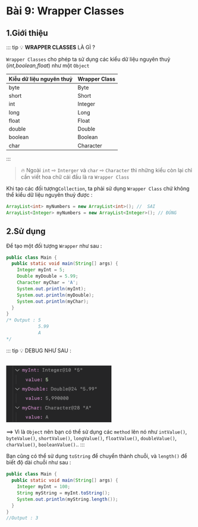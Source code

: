 # Bài 9: Wrapper Classes

## 1.Giới thiệu

::: tip 💡 <b>WRAPPER CLASSES</b> LÀ GÌ ? 

`Wrapper Classes` cho phép ta sử dụng các kiểu dữ liệu nguyên thuỷ (*int,boolean,float*) như một `Object`

| Kiễu dữ liệu nguyên thuỷ | Wrapper Class |
| ------------------------ | ------------- |
| byte                     | Byte          |
| short                    | Short         |
| int                      | Integer       |
| long                     | Long          |
| float                    | Float         |
| double                   | Double        |
| boolean                  | Boolean       |
| char                     | Character     |
:::

> 🔥 Ngoài `int` ⇨ `Interger` và `char` ⇨ `Character` thì những kiểu còn lại chỉ cần viết hoa chữ cái đầu là ra `Wrapper Class`

Khi tạo các đối tượng`Collection`, ta phải sử dụng `Wrapper Class` chứ không thể kiểu dữ liệu nguyên thuỷ được : 

```java
ArrayList<int> myNumbers = new ArrayList<int>(); //  SAI
ArrayList<Integer> myNumbers = new ArrayList<Integer>(); // ĐÚNG
```

## 2.Sử dụng

Để tạo một đối tượng `Wrapper` như sau : 

```java
public class Main {
  public static void main(String[] args) {
    Integer myInt = 5;
    Double myDouble = 5.99;
    Character myChar = 'A';
    System.out.println(myInt);
    System.out.println(myDouble);
    System.out.println(myChar);
  }
}
/* Output : 5
            5.99
            A
*/
```

::: tip 💡 DEBUG NHƯ SAU : 

<br>

<img src="https://raw.githubusercontent.com/Zenfection/Image/master/2021/02/16-16-08-52-A%CC%89nh%20chu%CC%A3p%20Ma%CC%80n%20hi%CC%80nh%202021-02-16%20lu%CC%81c%2016.07.14.png" width="283">

==> Vì là `Object` nên bạn có thể sử dụng các `method` lên nó như `intValue()`, `byteValue()`, `shortValue()`, `longValue()`, `floatValue()`, `doubleValue()`, `charValue()`, `booleanValue()`..
:::

Bạn cũng có thể sử dụng `toString` để chuyển thành chuỗi, và `length()` để biết độ dài chuỗi như sau : 

```java
public class Main {
  public static void main(String[] args) {
    Integer myInt = 100;
    String myString = myInt.toString();
    System.out.println(myString.length());
  }
}
//Output : 3
```